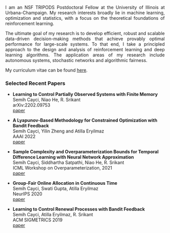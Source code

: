<p align="justify">I am an NSF TRIPODS Postdoctoral Fellow at the University of Illinois at Urbana-Champaign. My research interests broadly lie in machine learning, optimization and statistics, with a focus on the theoretical foundations of reinforcement learning.</p>

<p align="justify">The ultimate goal of my research is to develop efficient, robust and scalable data-driven decision-making methods that achieve provably optimal performance for large-scale systems. To that end, I take a principled approach to the design and analysis of reinforcement learning and deep learning algorithms. The application areas of my research include autonomous systems, stochastic networks and algorithmic fairness.</p>

My curriculum vitae can be found [here](https://drive.google.com/file/d/1-H0KwS6_AMoKGYeVi1ZqOOS0mv3VuWt6/view?usp=sharing).

### Selected Recent Papers

- **Learning to Control Partially Observed Systems with Finite Memory**<br>
Semih Cayci, Niao He, R. Srikant<br>
arXiv:2202.09753<br>
[paper](https://arxiv.org/abs/2202.09753)

- **A Lyapunov-Based Methodology for Constrained Optimization with Bandit Feedback**<br>
Semih Cayci, Yilin Zheng and Atilla Eryilmaz<br>
AAAI 2022<br>
[paper](https://arxiv.org/pdf/2106.05165.pdf)

- **Sample Complexity and Overparameterization Bounds for Temporal Difference Learning with Neural Network Approximation**<br>
Semih Cayci, Siddhartha Satpathi, Niao He, R. Srikant<br>
ICML Workshop on Overparameterization, 2021<br>
[paper](https://arxiv.org/pdf/2103.01391.pdf)

- **Group-Fair Online Allocation in Continuous Time**<br>
Semih Cayci, Swati Gupta, Atilla Eryilmaz<br>
NeurIPS 2020<br>
[paper](http://semihcayci.github.io/NeurIPS_2020.pdf)

- **Learning to Control Renewal Processes with Bandit Feedback**<br>
Semih Cayci, Atilla Eryilmaz, R. Srikant<br>
ACM SIGMETRICS 2019<br>
[paper](https://semihcayci.github.io/SIGMETRICS19_p43.pdf)
